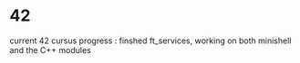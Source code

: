 # 42
current 42 cursus progress : finshed ft_services, working on both minishell and the C++ modules
